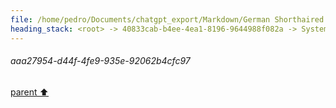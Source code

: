 ```yaml
---
file: /home/pedro/Documents/chatgpt_export/Markdown/German Shorthaired Pointer Overview.md
heading_stack: <root> -> 40833cab-b4ee-4ea1-8196-9644988f082a -> System -> b26f7d2f-1eaa-4ae1-9c32-2d20377e75ae -> System -> aaa27954-d44f-4fe9-935e-92062b4cfc97
---
```

###### aaa27954-d44f-4fe9-935e-92062b4cfc97
[parent ⬆️](#b26f7d2f-1eaa-4ae1-9c32-2d20377e75ae)
